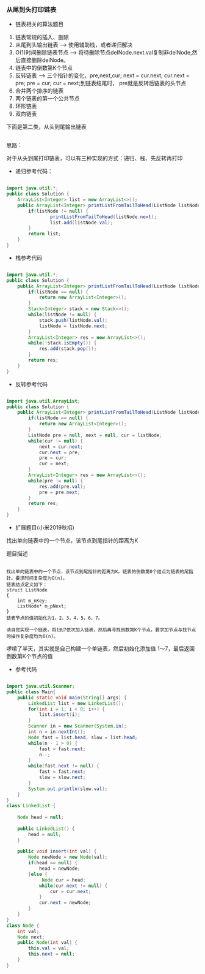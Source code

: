 ### 从尾到头打印链表

- 链表相关的算法题目

1. 链表常规的插入、删除 
2. 从尾到头输出链表 --> 使用辅助栈，或者递归解决
3. O(1)时间删除链表节点  --> 将待删除节点delNode.next.val复制非delNode,然后直接删除delNode。
4. 链表中的倒数第K个节点 
5. 反转链表 --> 三个指针的变化，pre,next,cur; next = cur.next; cur.next = pre; pre = cur; cur = next;到链表结尾时，
 pre就是反转后链表的头节点
6. 合并两个排序的链表
7. 两个链表的第一个公共节点
8. 环形链表
9. 双向链表

下面是第二类，从头到尾输出链表

![]()

思路：

对于从头到尾打印链表，可以有三种实现的方式：递归、栈、先反转再打印

- 递归参考代码：

```java

import java.util.*;
public class Solution {
    ArrayList<Integer> list = new ArrayList<>();
    public ArrayList<Integer> printListFromTailToHead(ListNode listNode) {
        if(listNode != null) {
                printListFromTailToHead(listNode.next);
                list.add(listNode.val);
        }
        return list;
    }
}
```
- 栈参考代码

```java

import java.util.*;
public class Solution {
    public ArrayList<Integer> printListFromTailToHead(ListNode listNode) {
        if(listNode == null) {
            return new ArrayList<Integer>();
        }
        Stack<Integer> stack = new Stack<>();
        while(listNode != null) {
            stack.push(listNode.val);
            listNode = listNode.next;
        }
        ArrayList<Integer> res = new ArrayList<>();
        while(!stack.isEmpty()) {
            res.add(stack.pop());
        }
        return res;
    }
}
```

- 反转参考代码

```java

import java.util.ArrayList;
public class Solution {
    public ArrayList<Integer> printListFromTailToHead(ListNode listNode) {
        if(listNode == null) {
            return new ArrayList<Integer>();
        }
        ListNode pre = null, next = null, cur = listNode;
        while(cur != null) {
            next = cur.next;
            cur.next = pre;
            pre = cur;
            cur = next;
        }
        ArrayList<Integer> res = new ArrayList<>();
        while(pre != null) {
            res.add(pre.val);
            pre = pre.next;
        }
        return res;
    }
}
```
- 扩展题目(小米2019秋招)

找出单向链表中的一个节点，该节点到尾指针的距离为K

题目描述
```

找出单向链表中的一个节点，该节点到尾指针的距离为K。链表的倒数第0个结点为链表的尾指针。要求时间复杂度为O(n)。
链表结点定义如下：
struct ListNode
{
    int m_nKey;
    ListNode* m_pNext;
}
链表节点的值初始化为1，2，3，4，5，6，7。

请自觉实现一个链表，将1到7依次加入链表，然后再寻找倒数第K个节点。要求加节点与找节点的操作复杂度均为O(n)。
```

啰嗦了半天，其实就是自己构建一个单链表，然后初始化添加值 1～7，最后返回倒数第K个节点的值

- 参考代码

```java

import java.util.Scanner;
public class Main{
    public static void main(String[] args) {
        LinkedList list = new LinkedList();
        for(int i = 1; i < 8; i++) {
            list.insert(i);
        }
        Scanner in = new Scanner(System.in);
        int n = in.nextInt();
        Node fast = list.head, slow = list.head;
        while(n - 1 > 0) {
            fast = fast.next;
            n--;
        }
        while(fast.next != null) {
            fast = fast.next;
            slow = slow.next;
        }
        System.out.println(slow.val);
    }
}
class LinkedList {
    
    Node head = null;
    
    public LinkedList() {
        head = null;
    }
    
    public void insert(int val) {
        Node newNode = new Node(val);
        if(head == null) {
            head = newNode;
        }else {
             Node cur = head;
            while(cur.next != null) {
                cur = cur.next;
            }
            cur.next = newNode;
        }
    }
}
class Node {
    int val;
    Node next;
    public Node(int val) {
        this.val = val;
        this.next = null;
    }
}
```
